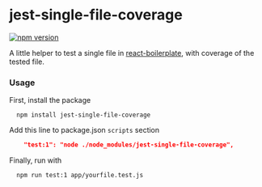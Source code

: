 # jest-single-file-coverage
[![npm version](https://img.shields.io/npm/v/jest-single-file-coverage.svg?style=flat-square)](https://www.npmjs.com/package/jest-single-file-coverage)

A little helper to test a single file in [react-boilerplate](https://github.com/react-boilerplate/react-boilerplate), with coverage of the tested file.

### Usage
First, install the package
```
  npm install jest-single-file-coverage
```
Add this line to package.json `scripts` section
```json
    "test:1": "node ./node_modules/jest-single-file-coverage",
```
Finally, run with
```
  npm run test:1 app/yourfile.test.js
```